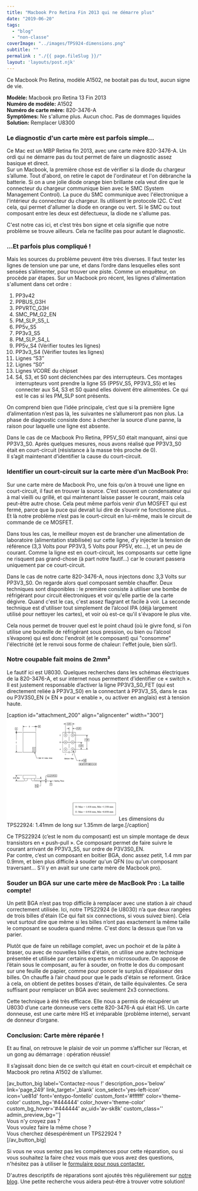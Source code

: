 ```yaml
---
title: "Macbook Pro Retina Fin 2013 qui ne démarre plus"
date: "2019-06-20"
tags: 
  - "blog"
  - "non-classe"
coverImage: "../images/TPS924-dimensions.png"
subtitle: ""
permalink : "./{{ page.fileSlug }}/"
layout: 'layouts/post.njk'
---
```


Ce Macbook Pro Retina, modèle A1502, ne bootait pas du tout, aucun signe de vie.

**Modèle:** Macbook pro Retina 13 Fin 2013  
**Numéro de modèle:** A1502  
**Numéro de carte mère:** 820-3476-A  
**Symptômes:** Ne s'allume plus. Aucun choc. Pas de dommages liquides  
**Solution:** Remplacer U8300

### Le diagnostic d'un carte mère est parfois simple...

Ce Mac est un MBP Retina fin 2013, avec une carte mère 820-3476-A. Un ordi qui ne démarre pas du tout permet de faire un diagnostic assez basique et direct.  
Sur un Macbook, la première chose est de vérifier si la diode du chargeur s’allume. Tout d'abord, on retire le capot de l'ordinateur et l'on débranche la batterie. Si on a une jolie diode orange bien brillante cela veut dire que le connecteur du chargeur communique bien avec le SMC (System Management Control). La puce du SMC communique avec l'électronique a l'intérieur du connecteur du chargeur. Ils utilisent le protocole I2C. C'est cela, qui permet d'allumer la diode en orange ou vert. Si le SMC ou tout composant entre les deux est défectueux, la diode ne s'allume pas.

C'est notre cas ici, et c’est très bon signe et cela signifie que notre problème se trouve ailleurs. Cela ne facilite pas pour autant le diagnostic.

### ...Et parfois plus compliqué !

Mais les sources du problème peuvent être très diverses. Il faut tester les lignes de tension une par une, et dans l’ordre dans lesquelles elles sont sensées s’alimenter, pour trouver une piste. Comme un enquêteur, on procède par étapes. Sur un Macbook pro récent, les lignes d'alimentation s'allument dans cet ordre :

1. PP3v42
2. PPBUS\_G3H
3. PPVRTC\_G3H
4. SMC\_PM\_G2\_EN
5. PM\_SLP\_S5\_L
6. PP5v\_S5
7. PP3v3\_S5
8. PM\_SLP\_S4\_L
9. PP5v\_S4 (Vérifier toutes les lignes)
10. PP3v3\_S4 (Vérifier toutes les lignes)
11. Lignes “S3”
12. Lignes “S0”
13. Lignes VCORE du chipset
14. S4, S3, et S0 sont déclenchées par des interrupteurs. Ces montages interrupteurs vont prendre la ligne S5 (PP5V\_S5, PP3V3\_S5) et les connecter aux S4, S3 et S0 quand elles doivent être alimentées. Ce qui est le cas si les PM\_SLP sont présents.

On comprend bien que l’idée principale, c’est que si la première ligne d’alimentation n’est pas là, les suivantes ne s’allumeront pas non plus. La phase de diagnostic consiste donc à chercher la source d’une panne, la raison pour laquelle une ligne est absente.

Dans le cas de ce Macbook Pro Retina, PP5V\_S0 était manquant, ainsi que PP3V3\_S0. Après quelques mesures, nous avons réalisé que PP3V3\_S0 était en court-circuit (résistance à la masse très proche de 0).  
Il s’agit maintenant d’identifier la cause du court-circuit.

### Identifier un court-circuit sur la carte mère d’un MacBook Pro:

Sur une carte mère de Macbook Pro, une fois qu’on à trouvé une ligne en court-circuit, il faut en trouver la source. C’est souvent un condensateur qui à mal vieilli ou grillé, et qui maintenant laisse passer le courant, mais cela peut-être autre chose. Cela peut même parfois venir d’un MOSFET qui est fermé, parce que la puce qui devrait lui dire de s’ouvrir ne fonctionne plus… Et là notre problème n’est pas le court-circuit en lui-même, mais le circuit de commande de ce MOSFET.

Dans tous les cas, le meilleur moyen est de brancher une alimentation de laboratoire (alimentation stabilisée) sur cette ligne, d’y injecter la tension de référence (3,3 Volts pour PP3V3, 5 Volts pour PP5V, etc...), et un peu de courant. Comme la ligne est en court-circuit, les composants sur cette ligne ne risquent pas grand-chose (à part notre fautif…) car le courant passera uniquement par ce court-circuit.

Dans le cas de notre carte 820-3476-A, nous injectons donc 3,3 Volts sur PP3V3\_S0. On regarde alors quel composant semble chauffer. Deux techniques sont disponibles : le première consiste à utiliser une bombe de réfrigérant pour circuit électroniques et voir qu'elle partie de la carte dégivre. Quand c'est le cas, c'est assez flagrant et facile à voir. La seconde technique est d'utiliser tout simplement de l’alcool IPA (déjà largement utilisé pour nettoyer les cartes), et voir où est-ce qu'il s'évapore le plus vite.

Cela nous permet de trouver quel est le point chaud (où le givre fond, si l’on utilise une bouteille de réfrigérant sous pression, ou bien ou l’alcool s’évapore) qui est donc l'endroit (et le composant) qui "consomme" l'électricité (et le renvoi sous forme de chaleur: l'effet joule, bien sûr!).

### Notre coupable fait moins de 2mm²

Le fautif ici est U8030. Quelques recherches dans les schémas électriques de la 820-3476-A, et sur internet nous permettent d’identifier ce « switch ». Il est justement responsable d’activer la ligne PP3V3\_S0\_FET (qui est directement reliée à PP3V3\_S0) en la connectant à PP3V3\_S5, dans le cas ou P3V3S0\_EN (« EN » pour « enable », ou activer en anglais) est à tension haute.

\[caption id="attachment\_200" align="aligncenter" width="300"\]![](images/TPS924-dimensions-300x278.png) Les dimensions du TPS22924: 1.41mm de long sur 1.35mm de large.\[/caption\] 

Ce TPS22924 (c’est le nom du composant) est un simple montage de deux transistors en « push-pull ». Ce composant permet de faire suivre le courant arrivant de PP3V3\_S5, sur ordre de P3V3S0\_EN.  
Par contre, c’est un composant en boitier BGA, donc assez petit, 1.4 mm par 0.9mm, et bien plus difficile à souder qu'un QFN (ou qu'un composant traversant... S'il y en avait sur une carte mère de Macbook pro).

### Souder un BGA sur une carte mère de MacBook Pro : La taille compte!

Un petit BGA n’est pas trop difficile à remplacer avec une station à air chaud correctement utilisée. Ici, notre TPS22924 (le U8030) n’a que deux rangées de trois billes d'étain (Ce qui fait six connections, si vous suivez bien). Cela veut surtout dire que même si les billes n’ont pas exactement la même taille le composant se soudera quand même. C'est donc la dessus que l’on va parier.

Plutôt que de faire un rebillage complet, avec un pochoir et de la pâte à braser, ou avec de nouvelles billes d'étain, on utilise une autre technique présentée et utilisée par certains experts en microsoudure. On appose de l’étain sous le composant, au fer à souder, on frotte le dos du composant sur une feuille de papier, comme pour poncer le surplus d'épaisseur des billes. On chauffe à l’air chaud pour que le pads d'étain se reforment. Grâce à cela, on obtient de petites bosses d'étain, de taille équivalentes. Ce sera suffisant pour remplacer un BGA avec seulement 2x3 connections.

Cette technique à été très efficace. Elle nous a permis de récupérer un U8030 d’une carte donneuse vers cette 820-3476-A qui était HS. Un carte donneuse, est une carte mère HS et irréparable (problème interne), servant de donneur d’organe.

### Conclusion: Carte mère réparée !

Et au final, on retrouve le plaisir de voir un pomme s’afficher sur l’écran, et un gong au démarrage : opération réussie!

Il s’agissait donc bien de ce switch qui était en court-circuit et empêchait ce Macbook pro retina A1502 de s’allumer.

\[av\_button\_big label='Contactez-nous !' description\_pos='below' link='page,249' link\_target='\_blank' icon\_select='yes-left-icon' icon='ue81d' font='entypo-fontello' custom\_font='#ffffff' color='theme-color' custom\_bg='#444444' color\_hover='theme-color' custom\_bg\_hover='#444444' av\_uid='av-sk8k' custom\_class='' admin\_preview\_bg=''\]  
Vous n'y croyez pas ?  
Vous voulez faire la même chose ?  
Vous cherchez désespérément un TPS22924 ?  
\[/av\_button\_big\]

Si vous ne vous sentez pas les compétences pour cette réparation, ou si vous souhaitez la faire chez vous mais que vous avez des questions, n'hésitez pas à utiliser le [formulaire pour nous contacter.](https://www.6337.fr/contact/)

D'autres descriptifs de réparations sont ajoutés très régulièrement sur [notre blog](https://www.6337.fr/blog/). Une petite recherche vous aidera peut-être à trouver votre solution!
